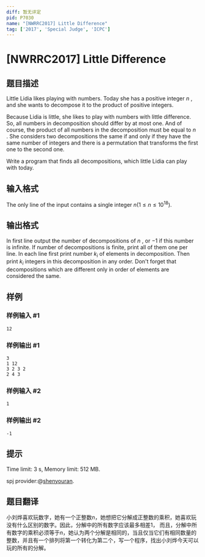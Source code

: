 ```yaml
---
diff: 暂无评定
pid: P7030
name: "[NWRRC2017] Little Difference"
tag: ['2017', 'Special Judge', 'ICPC']
---
```

# [NWRRC2017] Little Difference
## 题目描述



Little Lidia likes playing with numbers. Today she has a positive integer $n$ , and she wants to decompose it to the product of positive integers.

Because Lidia is little, she likes to play with numbers with little difference. So, all numbers in decomposition should differ by at most one. And of course, the product of all numbers in the decomposition must be equal to $n$ . She considers two decompositions the same if and only if they have the same number of integers and there is a permutation that transforms the first one to the second one.

Write a program that finds all decompositions, which little Lidia can play with today.


## 输入格式



The only line of the input contains a single integer $n (1 \le n \le 10^{18}).$


## 输出格式



In first line output the number of decompositions of $n$ , or $−1$ if this number is infinite. If number of decompositions is finite, print all of them one per line. In each line first print number $k_{i}$ of elements in decomposition. Then print $k_{i}$ integers in this decomposition in any order. Don't forget that decompositions which are different only in order of elements are considered the same.


## 样例

### 样例输入 #1
```
12

```
### 样例输出 #1
```
3
1 12
3 2 3 2
2 4 3

```
### 样例输入 #2
```
1

```
### 样例输出 #2
```
-1

```
## 提示

Time limit: 3 s, Memory limit: 512 MB. 

spj provider:@[shenyouran](/user/137367).
## 题目翻译

小刘烨喜欢玩数字，她有一个正整数$n$，她想把它分解成正整数的乘积，她喜欢玩没有什么区别的数字。因此，分解中的所有数字应该最多相差1，
而且，分解中所有数字的乘积必须等于$n$，她认为两个分解是相同的，当且仅当它们有相同数量的整数，并且有一个排列将第一个转化为第二个，写一个程序，找出小刘烨今天可以玩的所有的分解。
